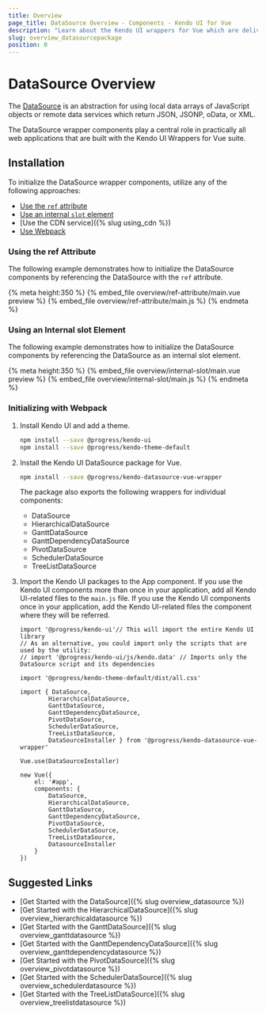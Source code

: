 ```yaml
---
title: Overview
page_title: DataSource Overview - Components - Kendo UI for Vue
description: "Learn about the Kendo UI wrappers for Vue which are delivered by the DataSource package."
slug: overview_datasourcepackage
position: 0
---
```


# DataSource Overview

The [DataSource](https://docs.telerik.com/kendo-ui/framework/datasource/overview) is an abstraction for using local data arrays of JavaScript objects or remote data services which return JSON, JSONP, oData, or XML.

The DataSource wrapper components play a central role in practically all web applications that are built with the Kendo UI Wrappers for Vue suite.

<div data-component="StartFreeTrialSection"></div>

## Installation

To initialize the DataSource wrapper components, utilize any of the following approaches:

* [Use the `ref` attribute](#toc-using-the-ref-attribute)
* [Use an internal `slot` element](#toc-using-an-internal-slot-element)
* [Use the CDN service]({% slug using_cdn %})
* [Use Webpack](#toc-initializing-with-webpack)

### Using the ref Attribute

The following example demonstrates how to initialize the DataSource components by referencing the DataSource with the `ref` attribute.

{% meta height:350 %}
{% embed_file overview/ref-attribute/main.vue preview %}
{% embed_file overview/ref-attribute/main.js %}
{% endmeta %}

### Using an Internal slot Element

The following example demonstrates how to initialize the DataSource components by referencing the DataSource as an internal slot element.

{% meta height:350 %}
{% embed_file overview/internal-slot/main.vue preview %}
{% embed_file overview/internal-slot/main.js %}
{% endmeta %}

### Initializing with Webpack

1. Install Kendo UI and add a theme.

    ```sh
    npm install --save @progress/kendo-ui
    npm install --save @progress/kendo-theme-default
    ```

1. Install the Kendo UI DataSource package for Vue.

    ```sh
    npm install --save @progress/kendo-datasource-vue-wrapper
    ```

	The package also exports the following wrappers for individual components:

	* DataSource
	* HierarchicalDataSource
	* GanttDataSource
	* GanttDependencyDataSource
	* PivotDataSource
	* SchedulerDataSource
	* TreeListDataSource

1. Import the Kendo UI packages to the App component. If you use the Kendo UI components more than once in your application, add all Kendo UI-related files to the `main.js` file. If you use the Kendo UI components once in your application, add the Kendo UI-related files the component where they will be referred.

    ```js-no-run
    import '@progress/kendo-ui'// This will import the entire Kendo UI library
    // As an alternative, you could import only the scripts that are used by the utility:
    // import '@progress/kendo-ui/js/kendo.data' // Imports only the DataSource script and its dependencies

    import '@progress/kendo-theme-default/dist/all.css'

	import { DataSource,
			HierarchicalDataSource,
			GanttDataSource,
			GanttDependencyDataSource,
			PivotDataSource,
			SchedulerDataSource,
			TreeListDataSource,
			DataSourceInstaller } from '@progress/kendo-datasource-vue-wrapper'

    Vue.use(DataSourceInstaller)

    new Vue({
        el: '#app',
        components: {
            DataSource,
			HierarchicalDataSource,
			GanttDataSource,
			GanttDependencyDataSource,
			PivotDataSource,
			SchedulerDataSource,
			TreeListDataSource,
			DatasourceInstaller
        }
    })
    ```

## Suggested Links

* [Get Started with the DataSource]({% slug overview_datasource %})
* [Get Started with the HierarchicalDataSource]({% slug overview_hierarchicaldatasource %})
* [Get Started with the GanttDataSource]({% slug overview_ganttdatasource %})
* [Get Started with the GanttDependencyDataSource]({% slug overview_ganttdependencydatasource %})
* [Get Started with the PivotDataSource]({% slug overview_pivotdatasource %})
* [Get Started with the SchedulerDataSource]({% slug overview_schedulerdatasource %})
* [Get Started with the TreeListDataSource]({% slug overview_treelistdatasource %})
